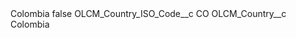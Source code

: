<?xml version="1.0" encoding="UTF-8"?>
<CustomMetadata xmlns="http://soap.sforce.com/2006/04/metadata" xmlns:xsi="http://www.w3.org/2001/XMLSchema-instance" xmlns:xsd="http://www.w3.org/2001/XMLSchema">
    <label>Colombia</label>
    <protected>false</protected>
    <values>
        <field>OLCM_Country_ISO_Code__c</field>
        <value xsi:type="xsd:string">CO</value>
    </values>
    <values>
        <field>OLCM_Country__c</field>
        <value xsi:type="xsd:string">Colombia</value>
    </values>
</CustomMetadata>
